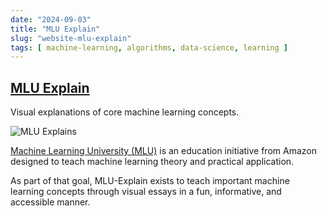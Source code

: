 ```yaml
---
date: "2024-09-03"
title: "MLU Explain"
slug: "website-mlu-explain"
tags: [ machine-learning, algorithms, data-science, learning ]
---
```




## [MLU Explain][1]

Visual explanations of core machine learning concepts.

![MLU Explains][2]

[Machine Learning University (MLU)][3] is an education initiative from Amazon designed to teach machine learning theory and practical application.

As part of that goal, MLU-Explain exists to teach important machine learning concepts through visual essays in a fun, informative, and accessible manner.



   [1]: https://mlu-explain.github.io/
   [2]: https://mlu-explain.github.io/assets/mlu-drawing-transparent.png
   [3]: https://aws.amazon.com/machine-learning/mlu/
